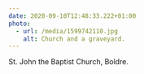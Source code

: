 ```yaml
---
date: 2020-09-10T12:48:33.222+01:00
photo:
  - url: /media/1599742110.jpg
    alt: Church and a graveyard.
---
```

St. John the Baptist Church, Boldre.
